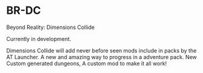 BR-DC
=====

Beyond Reality: Dimensions Collide

Currently in development.

Dimensions Collide will add never before seen mods include in packs by the AT Launcher. A new and amazing way to progress in a adventure pack.
New Custom generated dungeons, A custom mod to make it all work!